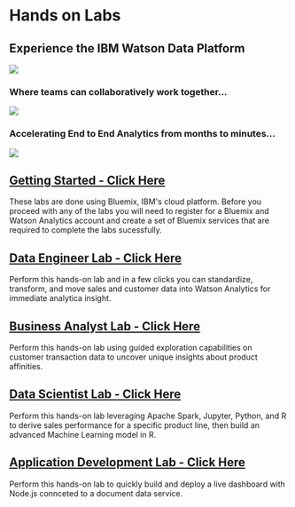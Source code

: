 # Hands on Labs
## Experience the IBM Watson Data Platform
[<img src="https://github.com/WatsonDataPlatform/E2ELab/blob/master/Media/WDP-Architecture.png">](https://github.com/WatsonDataPlatform/E2ELab)
### Where teams can collaboratively work together...

[<img src="https://github.com/WatsonDataPlatform/E2ELab/blob/master/Media/Team.png">](https://github.com/WatsonDataPlatform/E2ELab)
### Accelerating End to End Analytics from months to minutes...
[<img src="https://github.com/WatsonDataPlatform/E2ELab/blob/master/Media/Demo%20Flow.png">](https://github.com/WatsonDataPlatform/E2ELab)

## [Getting Started - Click Here](https://github.com/WatsonDataPlatform/E2ELab/tree/master/gettingstarted/)
These labs are done using Bluemix, IBM's cloud platform. Before you proceed with any of the labs you will need to register for a Bluemix and Watson Analytics account and create a set of Bluemix services that are required to complete the labs sucessfully. 

## [Data Engineer Lab - Click Here](https://github.com/WatsonDataPlatform/E2ELab/tree/master/dataengineer/)
Perform this hands-on lab and in a few clicks you can standardize, transform, and move sales and customer data into Watson Analytics for immediate analytica insight.
## [Business Analyst Lab - Click Here](https://github.com/WatsonDataPlatform/E2ELab/tree/master/businessanalyst/)
Perform this hands-on lab using guided exploration capabilities on customer transaction data to uncover unique insights about product affinities.
## [Data Scientist Lab - Click Here](https://github.com/WatsonDataPlatform/E2ELab/tree/master/datascientist/)
Perform this hands-on lab leveraging Apache Spark, Jupyter, Python, and R to derive sales performance for a specific product line, then build an advanced Machine Learning model in R.
## [Application Development Lab - Click Here](https://github.com/WatsonDataPlatform/E2ELab/tree/master/appdeveloper/)
Perform this hands-on lab to quickly build and deploy a live dashboard with Node.js connceted to a document data service.


